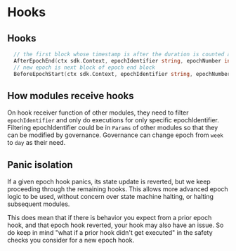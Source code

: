 <!--
order: 5
-->

# Hooks

## Hooks

```go
  // the first block whose timestamp is after the duration is counted as the end of the epoch
  AfterEpochEnd(ctx sdk.Context, epochIdentifier string, epochNumber int64)
  // new epoch is next block of epoch end block
  BeforeEpochStart(ctx sdk.Context, epochIdentifier string, epochNumber int64)
```

## How modules receive hooks

On hook receiver function of other modules, they need to filter `epochIdentifier` and only do executions for only specific epochIdentifier.
Filtering epochIdentifier could be in `Params` of other modules so that they can be modified by governance.
Governance can change epoch from `week` to `day` as their need.

## Panic isolation

If a given epoch hook panics, its state update is reverted, but we keep proceeding through the remaining hooks.
This allows more advanced epoch logic to be used, without concern over state machine halting, or halting subsequent modules.

This does mean that if there is behavior you expect from a prior epoch hook, and that epoch hook reverted, your hook may also have an issue. So do keep in mind "what if a prior hook didn't get executed" in the safety checks you consider for a new epoch hook.
